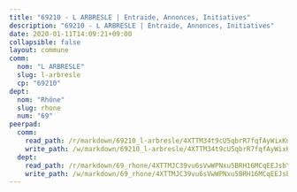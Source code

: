 ```yaml
---
title: "69210 - L ARBRESLE | Entraide, Annonces, Initiatives"
description: "69210 - L ARBRESLE | Entraide, Annonces, Initiatives"
date: 2020-01-11T14:09:21+09:00
collapsible: false
layout: commune
comm:
  nom: "L ARBRESLE"
  slug: l-arbresle
  cp: "69210"
dept:
  nom: "Rhône"
  slug: rhone
  num: "69"
peerpad:
  comm:
    read_path: /r/markdown/69210_l-arbresle/4XTTM34t9cU5qbrR7fqfAyWixKnCukPoFGYeHakxay9eYNwcj
    write_path: /w/markdown/69210_l-arbresle/4XTTM34t9cU5qbrR7fqfAyWixKnCukPoFGYeHakxay9eYNwcj-K3TgUYBeJvcn7gDuYR19SKs2xksccEbT29wRQ8w3HaTjYp6ecr6HLdfaCibQQskySdGsYo8E62cqBgB2ioA8z28V8pMiQ23vRcZJuNB8HZdP3FXRAjYoGLAFQQxZLCtGojmCUR8j
  dept:
    read_path: /r/markdown/69_rhone/4XTTMJC39vu6sVwWPNxu5BRH16MCqEEJsbYu4RNyAxnNmNtVW
    write_path: /w/markdown/69_rhone/4XTTMJC39vu6sVwWPNxu5BRH16MCqEEJsbYu4RNyAxnNmNtVW-K3TgUzVUEXrXvc8NoaD9JfiBpc5MBFP7KZFqLEsm11xqJDEwSVMy7UACp2eYMzek3K6y2WLoyzq5xdKMZeizKNpfHbUBgJcoYSqfidBaPx8RcTCPmdCXhdgeLZLEYHVco5fHD6Pz
---
```


